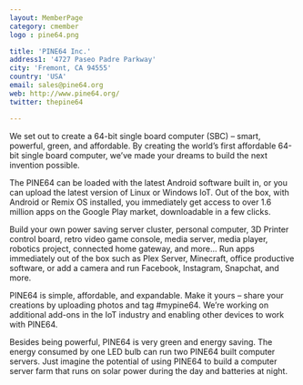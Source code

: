 ```yaml
---
layout: MemberPage
category: cmember
logo : pine64.png

title: 'PINE64 Inc.'
address1: '4727 Paseo Padre Parkway'
city: 'Fremont, CA 94555'
country: 'USA'
email: sales@pine64.org
web: http://www.pine64.org/
twitter: thepine64

---
```

We set out to create a 64-bit single board computer (SBC) – smart, powerful, green, and affordable. By creating the world’s first affordable 64-bit single board computer, we’ve made your dreams to build the next invention possible. 

<!-- more -->

The PINE64 can be loaded with the latest Android software built in, or you can upload the latest version of Linux or Windows IoT. Out of the box, with Android or Remix OS installed, you immediately get access to over 1.6 million apps on the Google Play market, downloadable in a few clicks.

Build your own power saving server cluster, personal computer, 3D Printer control board, retro video game console, media server, media player, robotics project, connected home gateway, and more… Run apps immediately out of the box such as Plex Server, Minecraft, office productive software, or add a camera and run Facebook, Instagram, Snapchat, and more.

PINE64 is simple, affordable, and expandable. Make it yours – share your creations by uploading photos and tag #mypine64. We’re working on additional add-ons in the IoT industry and enabling other devices to work with PINE64.

Besides being powerful, PINE64 is very green and energy saving. The energy consumed by one LED bulb can run two PINE64 built computer servers. Just imagine the potential of using PINE64 to build a computer server farm that runs on solar power during the day and batteries at night.
